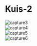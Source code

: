 # Kuis-2
![capture3](https://cloud.githubusercontent.com/assets/22069261/20030137/a21dc58a-a391-11e6-905e-b4e216212f2f.JPG)
<br>![capture4](https://cloud.githubusercontent.com/assets/22069261/20030138/a5b85d9a-a391-11e6-9e46-2a0c9561e4d4.JPG)
<br>![capture5](https://cloud.githubusercontent.com/assets/22069261/20030140/a8ecf76e-a391-11e6-85f3-144b94d5ed17.JPG)
<br>![capture6](https://cloud.githubusercontent.com/assets/22069261/20030144/ad20309e-a391-11e6-9fe1-cbf1e714ff21.JPG)

